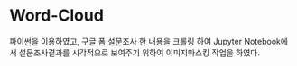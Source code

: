 # Word-Cloud
파이썬을 이용하였고, 구글 폼 설문조사 한 내용을 크롤링 하여 Jupyter Notebook에서 설문조사결과를 시각적으로 보여주기 위하여 이미지마스킹 작업을 하였다.
